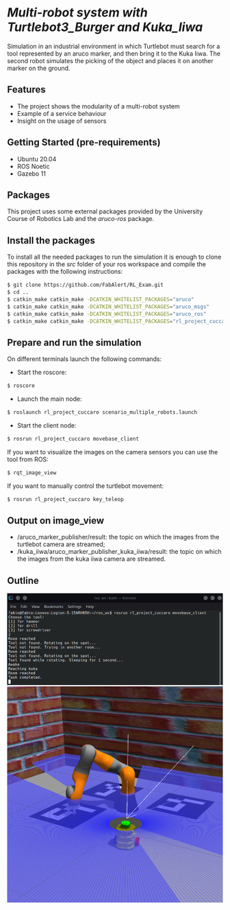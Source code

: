 # _Multi-robot system with Turtlebot3_Burger and Kuka_Iiwa_

Simulation in an industrial environment in which Turtlebot must search for a tool represented by an aruco marker, and then bring it to the Kuka Iiwa. The second robot simulates the picking of the object and places it on another marker on the ground.

## Features

- The project shows the modularity of a multi-robot system
- Example of a service behaviour
- Insight on the usage of sensors 

## Getting Started (pre-requirements)

- Ubuntu 20.04
- ROS Noetic
- Gazebo 11

## Packages

This project uses some external packages provided by the University Course of Robotics Lab and the _aruco-ros_ package. 

## Install the packages

To install all the needed packages to run the simulation it is enough to clone this repository in the _src_ folder of your ros workspace and compile the packages with the following instructions:

```sh
$ git clone https://github.com/FabAlert/RL_Exam.git
$ cd ..
$ catkin_make catkin_make -DCATKIN_WHITELIST_PACKAGES="aruco"
$ catkin_make catkin_make -DCATKIN_WHITELIST_PACKAGES="aruco_msgs"
$ catkin_make catkin_make -DCATKIN_WHITELIST_PACKAGES="aruco_ros"
$ catkin_make catkin_make -DCATKIN_WHITELIST_PACKAGES="rl_project_cuccaro"

```
## Prepare and run the simulation

On different terminals launch the following commands:

- Start the roscore:

```sh
$ roscore
```

- Launch the main node:

```sh
$ roslaunch rl_project_cuccaro scenario_multiple_robots.launch
```


- Start the client node: 

```sh
$ rosrun rl_project_cuccaro movebase_client
```

If you want to visualize the images on the camera sensors you can use the tool from ROS:

```sh
$ rqt_image_view
```
If you want to manually control the turtlebot movement:
```sh
$ rosrun rl_project_cuccaro key_teleop
```

## Output on image_view

- /aruco_marker_publisher/result: the topic on which the images from the turtlebot camera are streamed;
- /kuka_iiwa/aruco_marker_publisher_kuka_iiwa/result: the topic on which the images from the kuka iiwa camera are streamed.

## Outline

![Client terminal results](/Images_for_readme/terminale.png)  
![Gazebo results](/Images_for_readme/final.png) 

